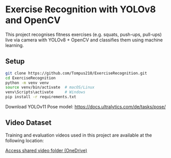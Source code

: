 # Exercise Recognition with YOLOv8 and OpenCV

This project recognises fitness exercises (e.g. squats, push-ups, pull-ups) live via camera with YOLOv8 + OpenCV and classifies them using machine learning.

## Setup

```bash
git clone https://github.com/Tompus210/ExerciseRecognition.git
cd ExerciseRecognition
python -m venv venv
source venv/bin/activate  # macOS/Linux
venv\Scripts\activate     # Windows
pip install -r requirements.txt
```

Download YOLOv11 Pose model:
https://docs.ultralytics.com/de/tasks/pose/

## Video Dataset

Training and evaluation videos used in this project are available at the following location:

[Access shared video folder (OneDrive)](https://mci4meat-my.sharepoint.com/:f:/g/personal/pt3331_mci4me_at/Elu0N5NN4KtIuBGZawRI4BUBPEyqMla_U_WJ1ntAXD8PAg?e=rRVECU)